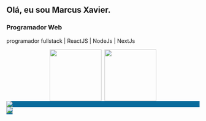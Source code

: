 ## Olá, eu sou Marcus Xavier.
### Programador Web
programador fullstack | ReactJS | NodeJs | NextJs
<div style="width:100%;display:flex;justify-content:center;gap:8px;">
  <img height="135" src="https://github-readme-stats.vercel.app/api?username=marcusvhx&show_icons=true&theme=github_dark_dimmed" />
  <img height="135" src="https://github-readme-stats.vercel.app/api/top-langs?username=marcusvhx&layout=compact&langs_count=8&card_width=320&theme=github_dark_dimmed" />
  </div>
<div>
   <a style="display:flex;background-color:rgb(8,107,156);p:10px;" target="_blank" href="">
    <img src="https://img.shields.io/badge/LinkedIn-0077B5?style=for-the-badge&logo=linkedin&logoColor=white"/>
  </a>
  <a style="background-color:rgb(8,107,156);p:10px;" target="_blank" href="https://marcusvhx.vercel.app">
    <img src="https://img.shields.io/badge/website-000000?style=for-the-badge&logo=About.me&logoColor=white"/>
  </a>
</div>

